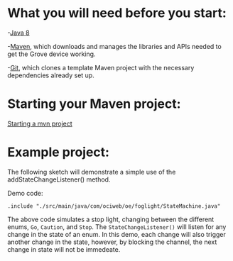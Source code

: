 # What you will need before you start:
-[Java 8](https://docs.oracle.com/javase/8/docs/technotes/guides/install/install_overview.html) 

-[Maven](https://maven.apache.org/install.html), which downloads and manages the libraries and APIs needed to get the Grove device working.

-[Git](https://git-scm.com/), which clones a template Maven project with the necessary dependencies already set up.

# Starting your Maven project: 
[Starting a mvn project](https://github.com/oci-pronghorn/FogLighter/blob/master/README.md)

# Example project:
 
The following sketch will demonstrate a simple use of the addStateChangeListener() method.
 
Demo code: 
```
.include "./src/main/java/com/ociweb/oe/foglight/StateMachine.java"
```
The above code simulates a stop light, changing between the different enums, ```Go```, ```Caution```, and ```Stop```. The ```StateChangeListener()``` will listen for any change in the state of an enum. In this demo, each change will also trigger another change in the state, however, by blocking the channel, the next change in state will not be immedeate. 